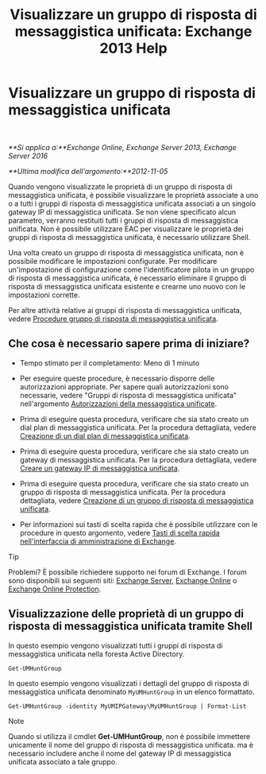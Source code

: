 ﻿---
title: 'Visualizzare un gruppo di risposta di messaggistica unificata: Exchange 2013 Help'
TOCTitle: Visualizzare un gruppo di risposta di messaggistica unificata
ms:assetid: f038f7b4-4de9-4373-bd58-09d49e37a3ed
ms:mtpsurl: https://technet.microsoft.com/it-it/library/Bb125167(v=EXCHG.150)
ms:contentKeyID: 50555694
ms.date: 05/22/2018
mtps_version: v=EXCHG.150
ms.translationtype: MT
---

# Visualizzare un gruppo di risposta di messaggistica unificata

 

_**Si applica a:**Exchange Online, Exchange Server 2013, Exchange Server 2016_

_**Ultima modifica dell'argomento:**2012-11-05_

Quando vengono visualizzate le proprietà di un gruppo di risposta di messaggistica unificata, è possibile visualizzare le proprietà associate a uno o a tutti i gruppi di risposta di messaggistica unificata associati a un singolo gateway IP di messaggistica unificata. Se non viene specificato alcun parametro, verranno restituiti tutti i gruppi di risposta di messaggistica unificata. Non è possibile utilizzare EAC per visualizzare le proprietà dei gruppi di risposta di messaggistica unificata, è necessario utilizzare Shell.

Una volta creato un gruppo di risposta di messaggistica unificata, non è possibile modificare le impostazioni configurate. Per modificare un'impostazione di configurazione come l'identificatore pilota in un gruppo di risposta di messaggistica unificata, è necessario eliminare il gruppo di risposta di messaggistica unificata esistente e crearne uno nuovo con le impostazioni corrette.

Per altre attività relative ai gruppi di risposta di messaggistica unificata, vedere [Procedure gruppo di risposta di messaggistica unificata](um-hunt-group-procedures-exchange-2013-help.md).

## Che cosa è necessario sapere prima di iniziare?

  - Tempo stimato per il completamento: Meno di 1 minuto

  - Per eseguire queste procedure, è necessario disporre delle autorizzazioni appropriate. Per sapere quali autorizzazioni sono necessarie, vedere "Gruppi di risposta di messaggistica unificata" nell'argomento [Autorizzazioni della messaggistica unificate](unified-messaging-permissions-exchange-2013-help.md).

  - Prima di eseguire questa procedura, verificare che sia stato creato un dial plan di messaggistica unificata. Per la procedura dettagliata, vedere [Creazione di un dial plan di messaggistica unificata](create-a-um-dial-plan-exchange-2013-help.md).

  - Prima di eseguire questa procedura, verificare che sia stato creato un gateway di messaggistica unificata. Per la procedura dettagliata, vedere [Creare un gateway IP di messaggistica unificata](create-a-um-ip-gateway-exchange-2013-help.md).

  - Prima di eseguire questa procedura, verificare che sia stato creato un gruppo di risposta di messaggistica unificata. Per la procedura dettagliata, vedere [Creazione di un gruppo di risposta di messaggistica unificata](create-a-um-hunt-group-exchange-2013-help.md).

  - Per informazioni sui tasti di scelta rapida che è possibile utilizzare con le procedure in questo argomento, vedere [Tasti di scelta rapida nell'interfaccia di amministrazione di Exchange](keyboard-shortcuts-in-the-exchange-admin-center-exchange-online-protection-help.md).


> [!TIP]
> Problemi? È possibile richiedere supporto nei forum di Exchange. I forum sono disponibili sui seguenti siti: <A href="https://go.microsoft.com/fwlink/p/?linkid=60612">Exchange Server</A>, <A href="https://go.microsoft.com/fwlink/p/?linkid=267542">Exchange Online</A> o <A href="https://go.microsoft.com/fwlink/p/?linkid=285351">Exchange Online Protection</A>.



## Visualizzazione delle proprietà di un gruppo di risposta di messaggistica unificata tramite Shell

In questo esempio vengono visualizzati tutti i gruppi di risposta di messaggistica unificata nella foresta Active Directory.

    Get-UMHuntGroup

In questo esempio vengono visualizzati i dettagli del gruppo di risposta di messaggistica unificata denominato `MyUMHuntGroup` in un elenco formattato.

    Get-UMHuntGroup -identity MyUMIPGateway\MyUMHuntGroup | Format-List


> [!NOTE]
> Quando si utilizza il cmdlet <STRONG>Get-UMHuntGroup</STRONG>, non è possibile immettere unicamente il nome del gruppo di risposta di messaggistica unificata. ma è necessario includere anche il nome del gateway IP di messaggistica unificata associato a tale gruppo.


